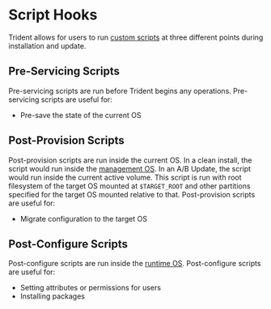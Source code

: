 
# Script Hooks

Trident allows for users to run [custom
scripts](../Reference/Host-Configuration/API-Reference/Scripts.md) at three
different points during installation and update.

## Pre-Servicing Scripts

Pre-servicing scripts are run before Trident begins any operations.
Pre-servicing scripts are useful for:

- Pre-save the state of the current OS

## Post-Provision Scripts

Post-provision scripts are run inside the current OS. In a clean install, the
script would run inside the [management
OS](../Reference/Glossary.md#management-os). In an A/B Update, the script would
run inside the current active volume. This script is run with root filesystem of
the target OS mounted at `$TARGET_ROOT` and other partitions specified for the
target OS mounted relative to that. Post-provision scripts are useful for:

- Migrate configuration to the target OS

## Post-Configure Scripts

Post-configure scripts are run inside the [runtime
OS](../Reference/Glossary.md#runtime-os). Post-configure scripts are useful for:

- Setting attributes or permissions for users
- Installing packages
